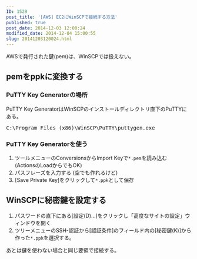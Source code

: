 ```yaml
---
ID: 1529
post_title: '[AWS] EC2にWinSCPで接続する方法'
published: true
post_date: 2014-12-03 12:00:24
modified_date: 2014-12-04 15:00:55
slug: 20141203120024.html
---
```

<p>AWSで発行された鍵(pem)は、WinSCPでは扱えない。<br />
<!--more--></p>
<h2>pemをppkに変換する</h2>
<h3>PuTTY Key Generatorの場所</h3>
<p>PuTTY Key GeneratorはWinSCPのインストールディレクトリ直下のPuTTYにある。</p>
<pre>C:\Program Files (x86)\WinSCP\PuTTY\puttygen.exe</pre>
<h3>PuTTY Key Generatorを使う</h3>
<ol>
<li>ツールメニューのConversionsからImport Keyで<code>*.pem</code>を読み込む<br />(ActionsのLoadからでもOK)
<li>パスフレーズを入力する (空でも作れるけど)
<li>[Save Private Key]をクリックして<code>*.ppk</code>として保存
</ol>
<h2>WinSCPに秘密鍵を設定する</h2>
<ol>
<li>パスワードの直下にある[設定(D)&#8230;]をクリックし「高度なサイトの設定」ウィンドウを開く
<li>ツリーメニューのSSH-認証から[認証条件]のフィールド内の[秘密鍵(K)]から作った<code>*.ppk</code>を選択する。
</ol>
<p>あとは鍵を使わない場合と同じ要領で接続する。</p>